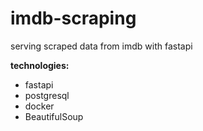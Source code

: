 # imdb-scraping
serving scraped data from imdb with fastapi

**technologies:**
- fastapi
- postgresql
- docker
- BeautifulSoup
